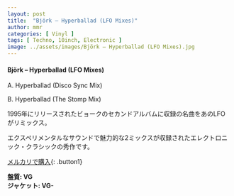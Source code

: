 ```yaml
---
layout: post
title:  "Björk – Hyperballad (LFO Mixes)"
author: mmr
categories: [ Vinyl ]
tags: [ Techno, 10inch, Electronic ]
image: ../assets/images/Björk – Hyperballad (LFO Mixes).jpg
---
```


#### Björk – Hyperballad (LFO Mixes)


A. Hyperballad (Disco Sync Mix)


B. Hyperballad (The Stomp Mix)


1995年にリリースされたビョークのセカンドアルバムに収録の名曲をあのLFOがリミックス。

エクスペリメンタルなサウンドで魅力的な2ミックスが収録されたエレクトロニック・クラシックの秀作です。


[メルカリで購入](https://jp.mercari.com/item/m51141432858){: .button1}


<div class="mt-4 mb-4 d-flex align-items-center">
<strong class="mr-1">盤質: VG</strong>
</div>
<div class="mt-4 mb-4 d-flex align-items-center">
<strong class="mr-1">ジャケット: VG-</strong>
</div>